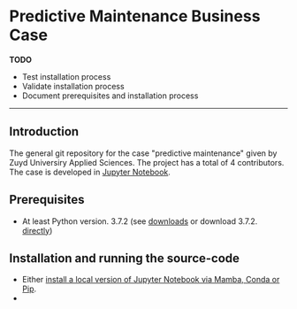 # Predictive Maintenance Business Case 

**TODO**
+ Test installation process
+ Validate installation process
+ Document prerequisites and installation process

---

## Introduction
The general git repository for the case "predictive maintenance" given by Zuyd Universiry Applied Sciences. The project has a total of 4 contributors. The case is developed in [Jupyter Notebook](https://jupyter.org/). 

## Prerequisites
+ At least Python version. 3.7.2 (see [downloads](https://www.python.org/downloads/) or download 3.7.2. [directly](https://www.python.org/downloads/release/python-372/))

## Installation and running the source-code
+ Either [install a local version of Jupyter Notebook via Mamba, Conda or Pip](https://jupyter.org/install).
+ 
